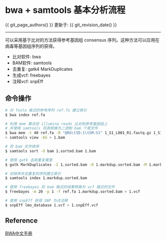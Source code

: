 # bwa + samtools 基本分析流程

{{ git_page_authors() }} 更新于: {{ git_revision_date() }}

---

可以采用基于比对的方法获得参考基因组 consensus 序列。这种方法可以应用在病毒等基因组序列的获得。

- 比对软件: bwa
- BAM软件: samtools
- 去重复: gatk4 MarkDuplicates
- 生成vcf: freebayes
- 注释vcf: snpEff

## 命令操作

```bash
# 对 fasta 格式的参考序列 ref.fa 建立索引
$ bwa index ref.fa

# 利用 mem 算法将 illumina reads 比对到参考基因组上
# 并使用 samtools 将其转换为二进制 bam 个是文件
$ bwa mem -t 40 ref.fa -R "@RG\tID:1\tSM:S1" 1_S1_L001_R1.fastq.gz 1_S1_L001_R2.fastq.gz | \
> samtools view -bS > 1.bam

# 将 bam 文件排序
$ samtools sort -O bam 1.sorted.bam 1.bam

# 使用 gatk 去除重复需里
$ gatk MarkDuplicates -I 1.sorted.bam -O 1.markdup.sorted.bam -M 1.markdup.sorted_metrics.txt

# 对排序并去重复的序列建立索引
$ samtools index 1.markdup.sorted.bam

# 使用 freebayes 将 bam 格式的结果转换为 vcf 格式的文件
$ freebayes -m 20 -p 1 -f ref.fa 1.markdup.sorted.bam > 1.vcf

# 使用 snpEff 获得 SNP 为点注释
$ snpEff lmo_database 1.vcf > 1.snpEff.vcf
```


## Reference

[BWA中文手册](http://cncbi.github.io/BWA-Manual-CN/)
